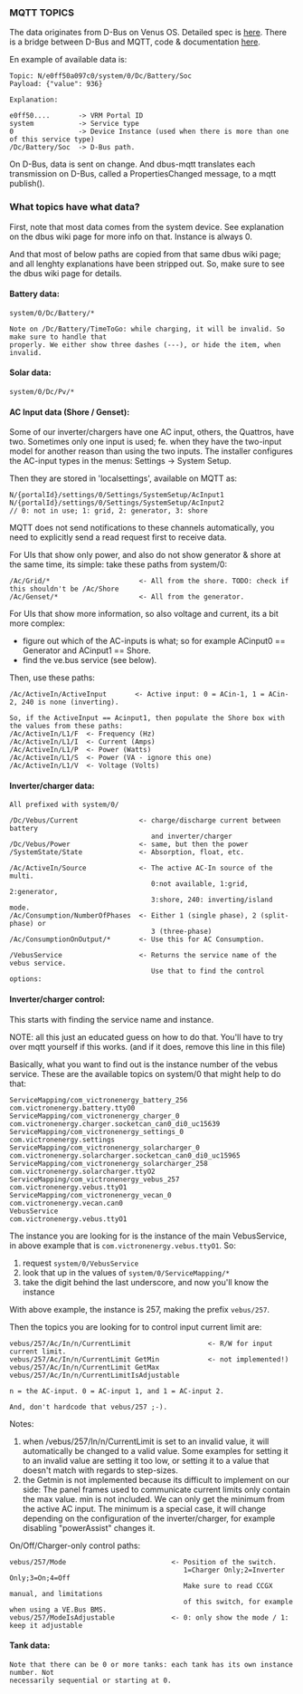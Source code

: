 ### MQTT TOPICS

The data originates from D-Bus on Venus OS. Detailed spec is
[here](https://github.com/victronenergy/venus/wiki/dbus). There
is a bridge between D-Bus and MQTT, code & documentation
[here](https://github.com/victronenergy/dbus-mqtt).

En example of available data is:

```
Topic: N/e0ff50a097c0/system/0/Dc/Battery/Soc
Payload: {"value": 936}

Explanation:

e0ff50....       -> VRM Portal ID
system           -> Service type
0                -> Device Instance (used when there is more than one of this service type)
/Dc/Battery/Soc  -> D-Bus path.
```

On D-Bus, data is sent on change. And dbus-mqtt translates each transmission on D-Bus, called
a PropertiesChanged message, to a mqtt publish().

### What topics have what data?

First, note that most data comes from the system device. See explanation on the dbus wiki page
for more info on that. Instance is always 0.

And that most of below paths are copied from that same dbus wiki page; and all lenghty explanations
have been stripped out. So, make sure to see the dbus wiki page for details.

#### Battery data:
```
system/0/Dc/Battery/*

Note on /Dc/Battery/TimeToGo: while charging, it will be invalid. So make sure to handle that
properly. We either show three dashes (---), or hide the item, when invalid.
```

#### Solar data:
```
system/0/Dc/Pv/*
```

#### AC Input data (Shore / Genset):
Some of our inverter/chargers have one AC input, others, the Quattros, have two. Sometimes only
one input is used; fe. when they have the two-input model for another reason than using the two
inputs. The installer configures the AC-input types in the menus: Settings -> System Setup.

Then they are stored in 'localsettings', available on MQTT as:

```
N/{portalId}/settings/0/Settings/SystemSetup/AcInput1
N/{portalId}/settings/0/Settings/SystemSetup/AcInput2
// 0: not in use; 1: grid, 2: generator, 3: shore
```

MQTT does not send notifications to these channels automatically, you need to explicitly send 
a read request first to receive data.

For UIs that show only power, and also do not show generator & shore at the same time,
its simple: take these paths from system/0:
```
/Ac/Grid/*                      <- All from the shore. TODO: check if this shouldn't be /Ac/Shore
/Ac/Genset/*                    <- All from the generator.
```

For UIs that show more information, so also voltage and current, its a bit more complex:
- figure out which of the AC-inputs is what; so for example ACinput0 == Generator and
ACinput1 == Shore.
- find the ve.bus service (see below).

Then, use these paths:
```
/Ac/ActiveIn/ActiveInput       <- Active input: 0 = ACin-1, 1 = ACin-2, 240 is none (inverting).

So, if the ActiveInput == Acinput1, then populate the Shore box with the values from these paths:
/Ac/ActiveIn/L1/F  <- Frequency (Hz)
/Ac/ActiveIn/L1/I  <- Current (Amps)
/Ac/ActiveIn/L1/P  <- Power (Watts)
/Ac/ActiveIn/L1/S  <- Power (VA - ignore this one)
/Ac/ActiveIn/L1/V  <- Voltage (Volts)
```

#### Inverter/charger data:
```
All prefixed with system/0/

/Dc/Vebus/Current               <- charge/discharge current between battery
                                   and inverter/charger
/Dc/Vebus/Power                 <- same, but then the power
/SystemState/State              <- Absorption, float, etc.

/Ac/ActiveIn/Source             <- The active AC-In source of the multi.
                                   0:not available, 1:grid, 2:generator,
                                   3:shore, 240: inverting/island mode.
/Ac/Consumption/NumberOfPhases  <- Either 1 (single phase), 2 (split-phase) or
                                   3 (three-phase)
/Ac/ConsumptionOnOutput/*       <- Use this for AC Consumption.

/VebusService                   <- Returns the service name of the vebus service.
                                   Use that to find the control options:
```

#### Inverter/charger control:

This starts with finding the service name and instance.

NOTE: all this just an educated guess on how to do that. You'll have to try over mqtt yourself if this works.
(and if it does, remove this line in this file)

Basically, what you want to find out is the instance number of the vebus service. These are
the available topics on system/0 that might help to do that:
```
ServiceMapping/com_victronenergy_battery_256                                   com.victronenergy.battery.ttyO0
ServiceMapping/com_victronenergy_charger_0                com.victronenergy.charger.socketcan_can0_di0_uc15639
ServiceMapping/com_victronenergy_settings_0                                         com.victronenergy.settings
ServiceMapping/com_victronenergy_solarcharger_0      com.victronenergy.solarcharger.socketcan_can0_di0_uc15965
ServiceMapping/com_victronenergy_solarcharger_258                         com.victronenergy.solarcharger.ttyO2
ServiceMapping/com_victronenergy_vebus_257                                       com.victronenergy.vebus.ttyO1
ServiceMapping/com_victronenergy_vecan_0                                          com.victronenergy.vecan.can0
VebusService                                                                     com.victronenergy.vebus.ttyO1
```

The instance you are looking for is the instance of the main VebusService, in above example that is
`com.victronenergy.vebus.ttyO1`. So:

1. request `system/0/VebusService`
2. look that up in the values of `system/0/ServiceMapping/*`
3. take the digit behind the last underscore, and now you'll know the instance

With above example, the instance is 257, making the prefix `vebus/257`.

Then the topics you are looking for to control input current limit are:
```
vebus/257/Ac/In/n/CurrentLimit                   <- R/W for input current limit.
vebus/257/Ac/In/n/CurrentLimit GetMin            <- not implemented!)
vebus/257/Ac/In/n/CurrentLimit GetMax
vebus/257/Ac/In/n/CurrentLimitIsAdjustable

n = the AC-input. 0 = AC-input 1, and 1 = AC-input 2.

And, don't hardcode that vebus/257 ;-).
```

Notes:
1. when /vebus/257/In/n/CurrentLimit is set to an invalid value, it will automatically
be changed to a valid value. Some examples for setting it to an invalid value are
setting it too low, or setting it to a value that doesn't match with regards to step-sizes.
2. the Getmin is not implemented because its difficult to implement on our side: The
panel frames used to communicate current limits only  contain the max value. min is not
included. We can only get the minimum from the active AC input. The minimum is a special
case, it will change depending on the configuration of the inverter/charger, for example
disabling "powerAssist" changes it.

On/Off/Charger-only control paths:
```
vebus/257/Mode                          <- Position of the switch.
                                           1=Charger Only;2=Inverter Only;3=On;4=Off
                                           Make sure to read CCGX manual, and limitations
                                           of this switch, for example when using a VE.Bus BMS.
vebus/257/ModeIsAdjustable              <- 0: only show the mode / 1: keep it adjustable
```

#### Tank data:
```
Note that there can be 0 or more tanks: each tank has its own instance number. Not
necessarily sequential or starting at 0.
```
